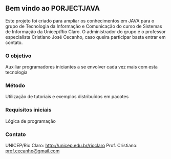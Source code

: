 ## Bem vindo ao PORJECTJAVA

Este projeto foi criado para ampliar os conhecimentos em JAVA para o grupo de Tecnologia da Informação e Comunicação do curso de Sistemas de Informação da Unicep/Rio Claro. O administrador do grupo é o professor especialista Cristiano José Cecanho, caso queira participar basta entrar em contato.

### O objetivo 
Auxiliar programadores iniciantes a se envolver cada vez mais com esta tecnologia

### Método
Utilização de tutoriais e exemplos distribuídos em pacotes

### Requisitos iniciais
Lógica de programação

### Contato
UNICEP/Rio Claro: http://unicep.edu.br/rioclaro
Prof. Cristiano: prof.cecanho@gmail.com
